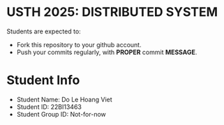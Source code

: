 USTH 2025: DISTRIBUTED SYSTEM
=====================================================

Students are expected to:
* Fork this repository to your github account.
* Push your commits regularly, with **PROPER** commit **MESSAGE**.


Student Info
=========================

* Student Name: Do Le Hoang Viet
* Student ID: 22BI13463
* Student Group ID: Not-for-now
